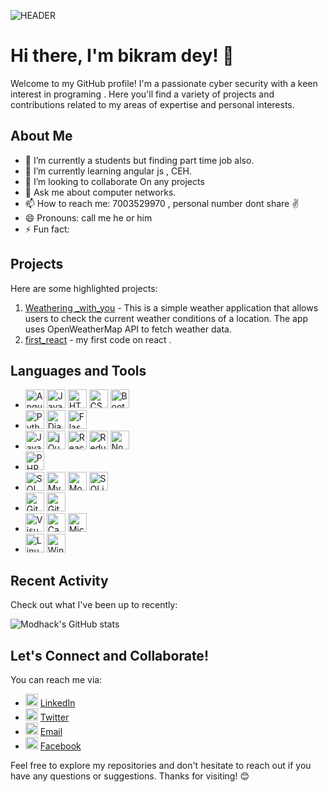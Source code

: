 ![HEADER](https://th.bing.com/th/id/R.feeae5210d86b43d0712cccdb96b2934?rik=%2f1qIJ0jFrvD6iA&riu=http%3a%2f%2fimages6.fanpop.com%2fimage%2fphotos%2f38800000%2fMr-Robot-Wallpaper-mr-robot-tv-series-38811980-1920-1080.jpg&ehk=Y5TOew%2bR2mYrUgCDBgkNY%2bcriUfFLTo93L10cw943Dg%3d&risl=&pid=ImgRaw&r=0)

# Hi there, I'm bikram dey! 👋

Welcome to my GitHub profile! I'm a passionate cyber security with a keen interest in programing . Here you'll find a variety of projects and contributions related to my areas of expertise and personal interests.

## About Me

- 🔭 I’m currently a students but finding part time  job also.
- 🌱 I’m currently learning angular js , CEH.
- 👯 I’m looking to collaborate On any projects
- 💬 Ask me about  computer networks.
- 📫 How to reach me: 7003529970 , personal number dont share ✌️
- 😄 Pronouns: call me he or him
- ⚡ Fun fact: 


## Projects

Here are some highlighted projects:

1. [Weathering _with_you](https://github.com/modhack2003/weathering_with_you.git) - This is a simple weather application that allows users to check the current weather conditions of a location. The app uses OpenWeatherMap API to fetch weather data.
2. [first_react](https://github.com/modhack2003/first_react.git) - my first code on react .

## Languages and Tools
- <img src="https://img.icons8.com/color/48/000000/angularjs.png" alt="AngularJS" width="30" height="30"/> <img src="https://img.icons8.com/color/48/000000/javascript.png" alt="JavaScript" width="30" height="30"/> <img src="https://img.icons8.com/color/48/000000/html-5.png" alt="HTML5" width="30" height="30"/> <img src="https://img.icons8.com/color/48/000000/css3.png" alt="CSS3" width="30" height="30"/> <img src="https://img.icons8.com/color/48/000000/bootstrap.png" alt="Bootstrap" width="30" height="30"/>
- <img src="https://img.icons8.com/color/48/000000/python.png" alt="Python" width="30" height="30"/> <img src="https://img.icons8.com/color/48/000000/django.png" alt="Django" width="30" height="30"/> <img src="https://img.icons8.com/color/48/000000/flask.png" alt="Flask" width="30" height="30"/>
- <img src="https://img.icons8.com/color/48/000000/javascript.png" alt="JavaScript" width="30" height="30"/> <img src="https://img.icons8.com/?size=80&id=9Um0Q4sZ0QCC&format=png" alt="jQuery" width="30" height="30"/> <img src="https://img.icons8.com/color/48/000000/react-native.png" alt="React" width="30" height="30"/> <img src="https://img.icons8.com/color/48/000000/redux.png" alt="Redux" width="30" height="30"/> <img src="https://img.icons8.com/color/48/000000/nodejs.png" alt="Node.js" width="30" height="30"/>
- <img src="https://img.icons8.com/color/48/000000/php.png" alt="PHP" width="30" height="30"/>
- <img src="https://img.icons8.com/color/48/000000/sql.png" alt="SQL" width="30" height="30"/> <img src="https://img.icons8.com/color/48/000000/mysql.png" alt="MySQL" width="30" height="30"/> <img src="https://img.icons8.com/color/48/000000/mongodb.png" alt="MongoDB" width="30" height="30"/> <img src="https://img.icons8.com/?size=50&id=VMRAbKfEzssG&format=png" alt="SQLite" width="30" height="30"/>
- <img src="https://img.icons8.com/color/48/000000/git.png" alt="Git" width="30" height="30"/> <img src="https://img.icons8.com/color/48/000000/github--v1.png" alt="GitHub" width="30" height="30"/>
- <img src="https://img.icons8.com/color/48/000000/visual-studio-code-2019.png" alt="Visual Studio Code" width="30" height="30"/> <img src="https://img.icons8.com/color/48/000000/canva.png" alt="Canva" width="30" height="30"/> <img src="https://img.icons8.com/color/48/000000/microsoft-office-2019.png" alt="Microsoft Office" width="30" height="30"/>
- <img src="https://img.icons8.com/color/48/000000/linux.png" alt="Linux" width="30" height="30"/> <img src="https://img.icons8.com/color/48/000000/windows-10.png" alt="Windows" width="30" height="30"/>


## Recent Activity

Check out what I've been up to recently:

![Modhack's GitHub stats](https://github-readme-stats.vercel.app/api?username=modhack2003&show_icons=true&theme=radical)


## Let's Connect and Collaborate!

You can reach me via:

- <img src="https://img.icons8.com/color/48/000000/linkedin.png" alt="LinkedIn" width="20" height="20"/> [LinkedIn](www.linkedin.com/in/bikram-dey-503975209)
- <img src="https://img.icons8.com/color/48/000000/twitter.png" alt="Twitter" width="20" height="20"/> [Twitter](https://twitter.com/Bikramdey2003)
- <img src="https://img.icons8.com/color/48/000000/gmail.png" alt="Gmail" width="20" height="20"/> [Email](mailto:bikram20031213@gmail.com)
- <img src="https://img.icons8.com/color/48/000000/facebook.png" alt="Facebook" width="20" height="20"/> [Facebook](https://www.facebook.com/bikram.dey.94849)


Feel free to explore my repositories and don't hesitate to reach out if you have any questions or suggestions. Thanks for visiting! 😊

